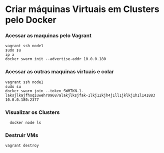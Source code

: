 # Criar máquinas Virtuais em Clusters pelo Docker
### Acessar as maquinas pelo Vagrant
    vagrant ssh node1
    sudo su
    ip a
    docker swarm init --advertise-addr 10.0.0.180
### Acessar as outras maquinas virtuais e colar
    vagrant ssh node1
    sudo su
    docker swarm join --token SWMTKN-1-laksjlkajfhoqiuwehr09687alakjlksjfak-1lkj12kjh4j1ll1jklkj1h1l141883 10.0.0.180:2377
### Visualizar os Clusters
      docker node ls
### Destruir VMs
    vagrant destroy
